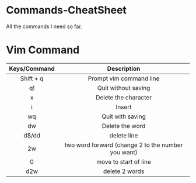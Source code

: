 # Commands-CheatSheet
All the commands I need so far.
# **Vim Command**

| Keys/Command | Description |
|:---:|:---:|
| Shift + q | Prompt vim command line |
| q! | Quit without saving |
| x | Delete the character |
| i | Insert |
| wq | Quit with saving |
| dw | Delete the word |
| d$/dd | delete line |
| 2w | two word forward (change 2 to the number you want) |
| 0 | move to start of line |
| d2w | delete 2 words |
